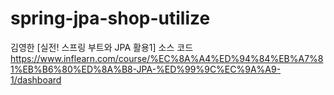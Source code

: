 # spring-jpa-shop-utilize
김영한 [실전! 스프링 부트와 JPA 활용1] 소스 코드 <br>
https://www.inflearn.com/course/%EC%8A%A4%ED%94%84%EB%A7%81%EB%B6%80%ED%8A%B8-JPA-%ED%99%9C%EC%9A%A9-1/dashboard
